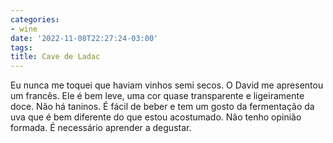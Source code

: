 ```yaml
---
categories:
- wine
date: '2022-11-08T22:27:24-03:00'
tags:
title: Cave de Ladac
---
```


Eu nunca me toquei que haviam vinhos semi secos. O David me apresentou um francês. Ele é bem leve, uma cor quase transparente e ligeiramente doce. Não há taninos. É fácil de beber e tem um gosto da fermentação da uva que é bem diferente do que estou acostumado. Não tenho opinião formada. É necessário aprender a degustar.
